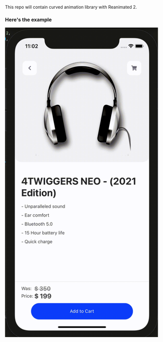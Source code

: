 This repo will contain curved animation library with Reanimated 2.

### Here's the example
![](https://github.com/4TWIGGERS/react-native-curved-translate/raw/master/output.gif)